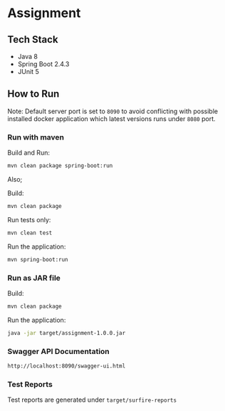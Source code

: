# Assignment

## Tech Stack

* Java 8
* Spring Boot 2.4.3
* JUnit 5

## How to Run

Note: Default server port is set to `8090` to avoid conflicting with possible installed docker application which latest
versions runs under `8080` port.

### Run with maven

Build and Run:

```bash
mvn clean package spring-boot:run
```

Also;

Build:

```bash
mvn clean package
```

Run tests only:

```bash
mvn clean test
```

Run the application:

```bash
mvn spring-boot:run
```

### Run as JAR file

Build:

```bash
mvn clean package
```

Run the application:

```bash
java -jar target/assignment-1.0.0.jar
```

### Swagger API Documentation

```bash
http://localhost:8090/swagger-ui.html
```

### Test Reports

Test reports are generated under `target/surfire-reports`